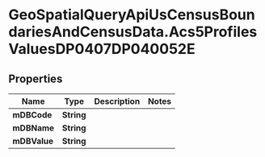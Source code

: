 # GeoSpatialQueryApiUsCensusBoundariesAndCensusData.Acs5ProfilesValuesDP0407DP040052E

## Properties

Name | Type | Description | Notes
------------ | ------------- | ------------- | -------------
**mDBCode** | **String** |  | 
**mDBName** | **String** |  | 
**mDBValue** | **String** |  | 



